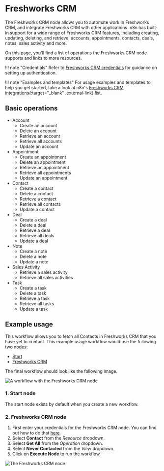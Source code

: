 # Freshworks CRM

The Freshworks CRM node allows you to automate work in Freshworks CRM, and integrate Freshworks CRM with other applications. n8n has built-in support for a wide range of Freshworks CRM features, including creating, updating, deleting, and retrieve, accounts, appointments, contacts, deals, notes, sales activity and more. 

On this page, you'll find a list of operations the Freshworks CRM node supports and links to more resources.

!!! note "Credentials"
    Refer to [Freshworks CRM credentials](/integrations/builtin/credentials/freshworkscrm/) for guidance on setting up authentication. 

!!! note "Examples and templates"
    For usage examples and templates to help you get started, take a look at n8n's [Freshworks CRM integrations](https://n8n.io/integrations/freshworks-crm/){:target="_blank" .external-link} list.


## Basic operations

* Account
    * Create an account
    * Delete an account
    * Retrieve an account
    * Retrieve all accounts
    * Update an account
* Appointment
    * Create an appointment
    * Delete an appointment
    * Retrieve an appointment
    * Retrieve all appointments
    * Update an appointment
* Contact
    * Create a contact
    * Delete a contact
    * Retrieve a contact
    * Retrieve all contacts
    * Update a contact
* Deal
    * Create a deal
    * Delete a deal
    * Retrieve a deal
    * Retrieve all deals
    * Update a deal
* Note
    * Create a note
    * Delete a note
    * Update a note
* Sales Activity
    * Retrieve a sales activity
    * Retrieve all sales activities
* Task
    * Create a task
    * Delete a task
    * Retrieve a task
    * Retrieve all tasks
    * Update a task

## Example usage

This workflow allows you to fetch all Contacts in Freshworks CRM that you have yet to contact. This example usage workflow would use the following two nodes:

- [Start](/integrations/builtin/core-nodes/n8n-nodes-base.start/)
- [Freshworks CRM]()

The final workflow should look like the following image.

![A workflow with the Freshworks CRM node](/_images/integrations/builtin/app-nodes/freshworkscrm/workflow.png)

### 1. Start node

The start node exists by default when you create a new workflow.

### 2. Freshworks CRM node

1. First enter your credentials for the Freshworks CRM node. You can find out how to do that [here](/integrations/builtin/credentials/freshworkscrm/).
2. Select **Contact** from the *Resource* dropdown.
3. Select **Get All** from the *Operation* dropdown.
4. Select **Never Contacted** from the *View* dropdown.
5. Click on **Execute Node** to run the workflow.

![The Freshworks CRM node](/_images/integrations/builtin/app-nodes/freshworkscrm/freshworkscrm_node.png)
